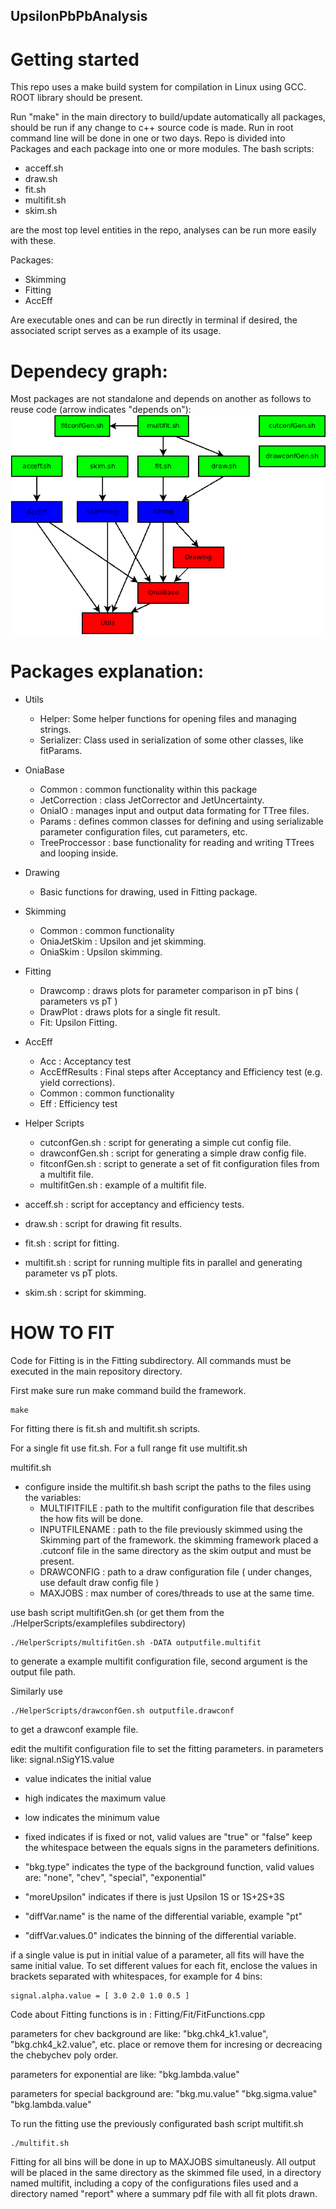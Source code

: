 ## UpsilonPbPbAnalysis

# Getting started
This repo uses a make build system for compilation in Linux using GCC.
ROOT library should be present.

Run "make" in the main directory to build/update automatically all packages, should be run if any change to c++ source code is made. Run in root command line will be done in one or two days.
Repo is divided into Packages and each package into one or more modules.
The bash scripts:
- acceff.sh
- draw.sh
- fit.sh
- multifit.sh
- skim.sh

are the most top level entities in the repo, analyses can be run more easily with these.

Packages:
- Skimming
- Fitting
- AccEff

Are executable ones and can be run directly in terminal if desired, the associated script serves as a example of its usage.

# Dependecy graph:
Most packages are not standalone and depends on another as follows to reuse code (arrow indicates "depends on"):
![Dependecy graph](https://github.com/LuisGGallegosM/UpsilonPbPbAnalysis/blob/master/Doc/DependecyGraph.png)


# Packages explanation:
- Utils
	- Helper: Some helper functions for opening files and managing strings.
	- Serializer: Class used in serialization of some other classes, like fitParams.
- OniaBase
	- Common : common functionality within this package
	- JetCorrection : class JetCorrector and JetUncertainty.
	- OniaIO : manages input and output data formating for TTree files.
	- Params : defines common classes for defining and using serializable parameter configuration files, cut parameters, etc.
	- TreeProccessor : base functionality for reading and writing TTrees and looping inside.
- Drawing
	- Basic functions for drawing, used in Fitting package.
- Skimming
	- Common : common functionality
	- OniaJetSkim : Upsilon and jet skimming.
	- OniaSkim : Upsilon skimming.
- Fitting
	- Drawcomp : draws plots for parameter comparison in pT bins ( parameters vs pT )
	- DrawPlot : draws plots for a single fit result.
	- Fit: Upsilon Fitting.
- AccEff
	- Acc : Acceptancy test
	- AccEffResults : Final steps after Acceptancy and Efficiency test (e.g. yield corrections).
	- Common : common functionality
	- Eff : Efficiency test
- Helper Scripts
    - cutconfGen.sh : script for generating a simple cut config file.
    - drawconfGen.sh : script for generating a simple draw config file.
    - fitconfGen.sh : script to generate a set of fit configuration files from a multifit file.
    - multifitGen.sh : example of a multifit file.

- acceff.sh : script for acceptancy and efficiency tests.
- draw.sh : script for drawing fit results.
- fit.sh : script for fitting.
- multifit.sh : script for running multiple fits in parallel and generating parameter vs pT plots.
- skim.sh : script for skimming.

# HOW TO FIT

Code for Fitting is in the Fitting subdirectory.
All commands must be executed in the main repository directory.

First make sure run make command build the framework.

```
make
```

For fitting there is fit.sh and multifit.sh scripts.

For a single fit use fit.sh.
For a full range fit use multifit.sh

multifit.sh
- configure inside the multifit.sh bash script the paths to the files using the variables:
	- MULTIFITFILE : path to the multifit configuration file that describes the how fits will be done.
	- INPUTFILENAME : path to the file previously skimmed using the Skimming part of the framework. the skimming framework placed a .cutconf file in the same directory as the skim output and must be present.
	- DRAWCONFIG : path to a draw configuration file ( under changes, use default draw config file )
	- MAXJOBS : max number of cores/threads to use at the same time.

use bash script multifitGen.sh (or get them from the ./HelperScripts/examplefiles subdirectory)
```
./HelperScripts/multifitGen.sh -DATA outputfile.multifit
```
to generate a example multifit configuration file, second argument is the output file path.

Similarly use 
```
./HelperScripts/drawconfGen.sh outputfile.drawconf
```
to get a drawconf example file.

edit the multifit configuration file to set the fitting parameters.
in parameters like:
signal.nSigY1S.value
-	value indicates the initial value
-	high indicates the maximum value
-	low indicates the minimum value
-	fixed indicates if is fixed or not, valid values are "true" or "false"
keep the whitespace between the equals signs in the parameters definitions.

-	"bkg.type" indicates the type of the background function, valid values are: "none", "chev", "special", "exponential"
-	"moreUpsilon" indicates if there is just Upsilon 1S or 1S+2S+3S
-	"diffVar.name" is the name of the differential variable, example "pt"
-	"diffVar.values.0" indicates the binning of the differential variable.

if a single value is put in initial value of a parameter, all fits will have the same initial value. To set different values for each fit, enclose the values in brackets separated with whitespaces, for example for 4 bins:
```
signal.alpha.value = [ 3.0 2.0 1.0 0.5 ]
```
Code about Fitting functions is in : Fitting/Fit/FitFunctions.cpp



parameters for chev background are like:
	"bkg.chk4_k1.value", "bkg.chk4_k2.value", etc.
place or remove them for incresing or decreacing the chebychev poly order.

parameters for exponential are like:
	"bkg.lambda.value"

parameters for special background are:
	"bkg.mu.value"
	"bkg.sigma.value"
	"bkg.lambda.value"

To run the fitting use the previously configurated bash script multifit.sh
```
./multifit.sh
```

Fitting for all bins will be done in up to MAXJOBS simultaneusly.
All output will be placed in the same directory as the skimmed file used, in a directory named multifit, including a copy of the configurations files used and a directory named "report" where a summary pdf file with all fit plots drawn.